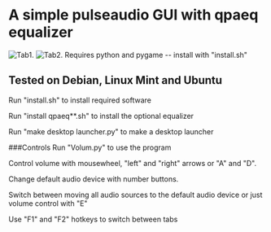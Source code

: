# A simple pulseaudio GUI with qpaeq equalizer
![Tab1.](https://github.com/Bakterija/Volum/tree/master/load/screenshot.png)
![Tab2.](https://github.com/Bakterija/Volum/tree/master/load/screenshot2.png)
Requires python and pygame -- install with "install.sh"

## Tested on Debian, Linux Mint and Ubuntu
Run "install.sh" to install required software

Run "install qpaeq**.sh" to install the optional equalizer

Run "make desktop launcher.py" to make a desktop launcher

###Controls
Run "Volum.py" to use the program

Control volume with mousewheel, "left" and "right" arrows or "A" and "D".

Change default audio device with number buttons.

Switch between moving all audio sources to the default audio device or just volume control with "E"

Use "F1" and "F2" hotkeys to switch between tabs
